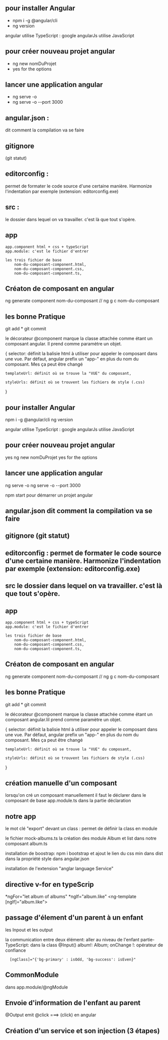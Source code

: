 
## pour installer Angular

 - npm i -g @angular/cli 
 - ng version

 angular utilise TypeScript : google
 angularJs utilise JavaScript

## pour créer nouveau projet angular
- ng new nomDuProjet
- yes for the options


## lancer une application angular
- ng serve -o
- ng serve -o --port 3000

## angular.json  :
dit comment la compilation va se  faire
## gitignore  
(git statut) 
## editorconfig  : 
permet de formater le code source d'une certaine manière. Harmonize l'indentation par exemple (extension: editorconfig.exe) 
## src :
le dossier dans lequel on va travailler. c'est là que tout s'opère.

## app
    app.component html + css + typeScript
    app.module: c'est le fichier d'entrer

    les trois fichier de base
        nom-du-composant-component.html,
        nom-du-composant-component.css,
        nom-du-composant-component.ts,


## Créaton de composant en angular
ng generate component nom-du-composant // ng g c nom-du-composant


## les bonne Pratique
git add *
git commit


le décorateur @component marque la classe attachée comme étant un composant angular.
Il prend comme paramètre un objet.

{
    selector: définit la balisie html à utiliser pour appeler le composant dans une vue. Par défaut, angular prefix un 
        "app-" en plus du nom du composant.
        Mes ça peut être changé

    templateUrl: définit où se trouve la "VUE" du composant,

    styleUrls: définit où se trouvent les fichiers de style (.css)
}




## pour installer Angular

 npm i -g @angular/cli 
 ng version

 angular utilise TypeScript : google
 angularJs utilise JavaScript

## pour créer nouveau projet angular
yes ng new nomDuProjet
 yes for the options


## lancer une application angular
ng serve -o
ng serve -o --port 3000

npm start pour démarrer un projet angular

## angular.json  dit comment la compilation va se  faire
## gitignore  (git statut) 
## editorconfig  : permet de formater le code source d'une certaine manière. Harmonize l'indentation par exemple (extension: editorconfig.exe) 
## src le dossier dans lequel on va travailler. c'est là que tout s'opère.

## app
    app.component html + css + typeScript
    app.module: c'est le fichier d'entrer

    les trois fichier de base
        nom-du-composant-component.html,
        nom-du-composant-component.css,
        nom-du-composant-component.ts,


## Créaton de composant en angular
ng generate component nom-du-composant // ng g c nom-du-composant


## les bonne Pratique
git add *
git commit


le décorateur @component marque la classe attachée comme étant un composant angular.Iil prend comme paramètre un objet.

{
    selector: définit la balisie html à utiliser pour appeler le composant dans une   vue. Par défaut, angular prefix un "app-" en plus du nom du composant.
    Mes ça peut être changé

    templateUrl: définit où se trouve la "VUE" du composant,

    styleUrls: définit où se trouvent les fichiers de style (.css)
}

## création manuelle d'un composant

lorsqu'on cré un composant manuellement il faut le déclarer dans le composant de base app.module.ts dans la partie déclaration

## notre app

le mot clé "export" devant un class : permet de définir la class en module

le fichier mock-albums.ts
la création des module Album et list dans notre composant album.ts

installation de boostrap: npm i bootstrap et ajout le lien du css min dans dist dans la propriété style dans angular.json

installation de l'extension "anglar language Service"


## directive v-for en typeScrip
  *ngFor="let album of albums"
  *ngIf="album.like"
  <ng-template [ngIf]="album.like"></ng-template>


## passage d'élement d'un parent à un enfant

les Inpout et les output 

la communication entre deux élément:
  aller au niveau de l'enfant
    partie-TypeScript: 
      dans la class @Input() album!: Album; 
      onChange
      !: opérateur de confiance

      [ngClass]="{'bg-primary' : isOdd, 'bg-success': isEven}"


## CommonModule
  dans app.module/@ngModule


## Envoie d'information de l'enfant au parent
 @Output
 emit
@click ===> (click) en angular


## Création d'un service et son injection (3 étapes)


